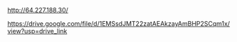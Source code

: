 http://64.227.188.30/


https://drive.google.com/file/d/1EMSsdJMT22zatAEAkzayAmBHP2SCqm1x/view?usp=drive_link
